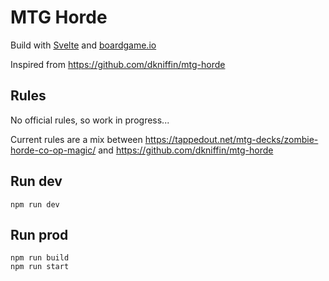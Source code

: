 # MTG Horde

Build with [Svelte](https://github.com/sveltejs/svelte) and [boardgame.io](https://github.com/boardgameio/boardgame.io)

Inspired from https://github.com/dkniffin/mtg-horde

## Rules

No official rules, so work in progress...

Current rules are a mix between https://tappedout.net/mtg-decks/zombie-horde-co-op-magic/ and https://github.com/dkniffin/mtg-horde

## Run dev

    npm run dev

## Run prod

    npm run build
    npm run start